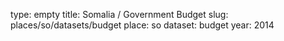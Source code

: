 type: empty
title: Somalia / Government Budget
slug: places/so/datasets/budget
place: so
dataset: budget
year: 2014
